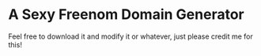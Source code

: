 # A Sexy Freenom Domain Generator
Feel free to download it and modify it or whatever, just please credit me for this!
